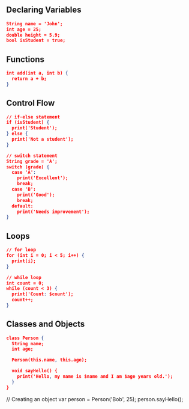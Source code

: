 ## Declaring Variables
```json
String name = 'John';
int age = 25;
double height = 5.9;
bool isStudent = true;
```
## Functions
```json
int add(int a, int b) {
  return a + b;
}
```
## Control Flow
```json
// if-else statement
if (isStudent) {
  print('Student');
} else {
  print('Not a student');
}

// switch statement
String grade = 'A';
switch (grade) {
  case 'A':
    print('Excellent');
    break;
  case 'B':
    print('Good');
    break;
  default:
    print('Needs improvement');
}
```
## Loops
```json
// for loop
for (int i = 0; i < 5; i++) {
  print(i);
}

// while loop
int count = 0;
while (count < 3) {
  print('Count: $count');
  count++;
}
```
## Classes and Objects 
```json
class Person {
  String name;
  int age;

  Person(this.name, this.age);

  void sayHello() {
    print('Hello, my name is $name and I am $age years old.');
  }
}
```
// Creating an object
var person = Person('Bob', 25);
person.sayHello();


